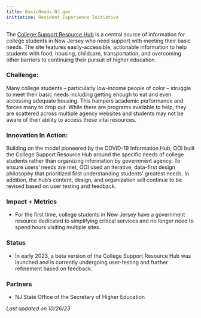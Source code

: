 ```yaml
---
title: BasicNeeds.NJ.gov
initiative: Resident Experience Initiative
---
```


The [College Support Resource Hub](https://www.info.nj.gov/basicneeds) is a central source of information for college students in New Jersey who need support with meeting their basic needs. The site features easily-accessible, actionable information to help students with food, housing, childcare, transportation, and overcoming other barriers to continuing their pursuit of higher education.

### Challenge:
 Many college students – particularly low-income people of color – struggle to meet their basic needs including getting enough to eat and even accessing adequate housing. This hampers academic performance and forces many to drop out. While there are programs available to help, they are scattered across multiple agency websites and students may not be aware of their ability to access these vital resources.

### Innovation In Action:
 Building on the model pioneered by the COVID-19 Information Hub, OOI built the College Support Resource Hub around the specific needs of college students rather than organizing information by government agency. To ensure users’ needs are met, OOI used an iterative, data-first design philosophy that prioritized first understanding students’ greatest needs. In addition, the hub’s content, design, and organization will continue to be revised based on user testing and feedback.

### Impact + Metrics

- For the first time, college students in New Jersey have a government resource dedicated to simplifying critical services and no longer need to spend hours visiting multiple sites.

### Status

- In early 2023, a beta version of the College Support Resource Hub was launched and is currently undergoing user-testing and further refinement based on feedback.

### Partners

- NJ State Office of the Secretary of Higher Education

*Last updated on 10/26/23*